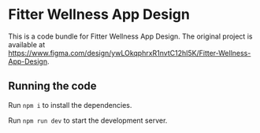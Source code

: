 
  # Fitter Wellness App Design

  This is a code bundle for Fitter Wellness App Design. The original project is available at https://www.figma.com/design/ywLOkqphrxR1nvtC12hI5K/Fitter-Wellness-App-Design.

  ## Running the code

  Run `npm i` to install the dependencies.

  Run `npm run dev` to start the development server.
  